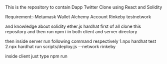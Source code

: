 This is the repository to contain Dapp Twitter Clone using React and Solidity

Requirement:-Metamask Wallet
Alchemy Account
Rinkeby testnetwork

and knowledge about solidity ether.js hardhat
first of all clone this repository and then run npm i in both client and server directory

then inside server run following command respectively
1.npx hardhat test
2.npx hardhat run scripts/deploy.js --network rinkeby

inside client just type
npm run
